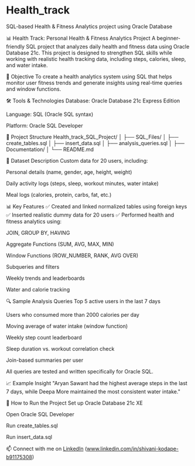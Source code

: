 # Health_track
SQL-based Health & Fitness Analytics project using Oracle Database

📊 Health Track: Personal Health & Fitness Analytics Project
A beginner-friendly SQL project that analyzes daily health and fitness data using Oracle Database 21c. This project is designed to strengthen SQL skills while working with realistic health tracking data, including steps, calories, sleep, and water intake.

📌 Objective
To create a health analytics system using SQL that helps monitor user fitness trends and generate insights using real-time queries and window functions.

🛠️ Tools & Technologies
Database: Oracle Database 21c Express Edition

Language: SQL (Oracle SQL syntax)

Platform: Oracle SQL Developer

📁 Project Structure
Health_track_SQL_Project/
│
├── SQL_Files/
│   ├── create_tables.sql
│   ├── insert_data.sql
│   ├── analysis_queries.sql
│
├── Documentation/
│   └── README.md  

👥 Dataset Description
Custom data for 20 users, including:

Personal details (name, gender, age, height, weight)

Daily activity logs (steps, sleep, workout minutes, water intake)

Meal logs (calories, protein, carbs, fat, etc.)

📊 Key Features
✅ Created and linked normalized tables using foreign keys
✅ Inserted realistic dummy data for 20 users
✅ Performed health and fitness analytics using:

JOIN, GROUP BY, HAVING

Aggregate Functions (SUM, AVG, MAX, MIN)

Window Functions (ROW_NUMBER, RANK, AVG OVER)

Subqueries and filters

Weekly trends and leaderboards

Water and calorie tracking

🔍 Sample Analysis Queries
Top 5 active users in the last 7 days

Users who consumed more than 2000 calories per day

Moving average of water intake (window function)

Weekly step count leaderboard

Sleep duration vs. workout correlation check

Join-based summaries per user

All queries are tested and written specifically for Oracle SQL.

📈 Example Insight
"Aryan Sawant had the highest average steps in the last 7 days, while Deepa More maintained the most consistent water intake."

📎 How to Run the Project
Set up Oracle Database 21c XE

Open Oracle SQL Developer

Run create_tables.sql

Run insert_data.sql

📫 Connect with me on [LinkedIn](#) (www.linkedin.com/in/shivani-kodape-b91175308)
